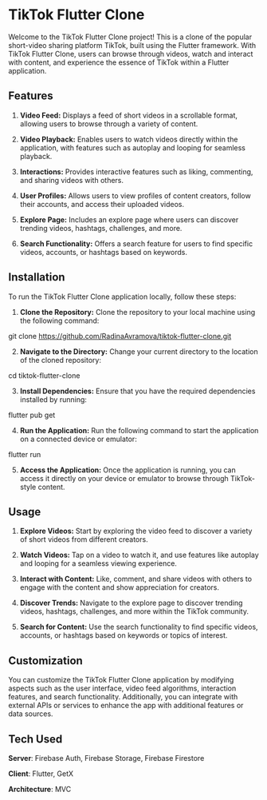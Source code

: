 # TikTok Flutter Clone
Welcome to the TikTok Flutter Clone project! This is a clone of the popular short-video sharing platform TikTok, built using the Flutter framework. With TikTok Flutter Clone, users can browse through videos, watch and interact with content, and experience the essence of TikTok within a Flutter application.

## Features
1. **Video Feed:** Displays a feed of short videos in a scrollable format, allowing users to browse through a variety of content.

2. **Video Playback:** Enables users to watch videos directly within the application, with features such as autoplay and looping for seamless playback.

3. **Interactions:** Provides interactive features such as liking, commenting, and sharing videos with others.

4. **User Profiles:** Allows users to view profiles of content creators, follow their accounts, and access their uploaded videos.

5. **Explore Page:** Includes an explore page where users can discover trending videos, hashtags, challenges, and more.

6. **Search Functionality:** Offers a search feature for users to find specific videos, accounts, or hashtags based on keywords.

## Installation
To run the TikTok Flutter Clone application locally, follow these steps:

1. **Clone the Repository:** Clone the repository to your local machine using the following command:

git clone https://github.com/RadinaAvramova/tiktok-flutter-clone.git

2. **Navigate to the Directory:** Change your current directory to the location of the cloned repository:

cd tiktok-flutter-clone

3. **Install Dependencies:** Ensure that you have the required dependencies installed by running:

flutter pub get

4. **Run the Application:** Run the following command to start the application on a connected device or emulator:
   
flutter run

5. **Access the Application:** Once the application is running, you can access it directly on your device or emulator to browse through TikTok-style content.

## Usage
1. **Explore Videos:** Start by exploring the video feed to discover a variety of short videos from different creators.

2. **Watch Videos:** Tap on a video to watch it, and use features like autoplay and looping for a seamless viewing experience.

3. **Interact with Content:** Like, comment, and share videos with others to engage with the content and show appreciation for creators.

4. **Discover Trends:** Navigate to the explore page to discover trending videos, hashtags, challenges, and more within the TikTok community.

5. **Search for Content:** Use the search functionality to find specific videos, accounts, or hashtags based on keywords or topics of interest.

## Customization
You can customize the TikTok Flutter Clone application by modifying aspects such as the user interface, video feed algorithms, interaction features, and search functionality. Additionally, you can integrate with external APIs or services to enhance the app with additional features or data sources.

## Tech Used
**Server**: Firebase Auth, Firebase Storage, Firebase Firestore

**Client**: Flutter, GetX

**Architecture**: MVC
  

